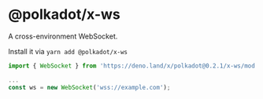 # @polkadot/x-ws

A cross-environment WebSocket.

Install it via `yarn add @polkadot/x-ws`

```js
import { WebSocket } from 'https://deno.land/x/polkadot@0.2.1/x-ws/mod.ts';

...
const ws = new WebSocket('wss://example.com');
```
